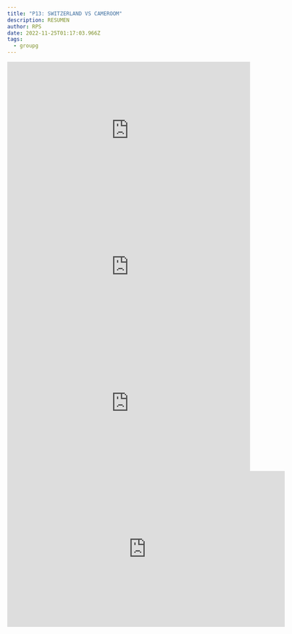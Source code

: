 ```yaml
---
title: "P13: SWITZERLAND VS CAMEROOM"
description: RESUMEN
author: RPS
date: 2022-11-25T01:17:03.966Z
tags:
  - groupg
---
```

<iframe width="560" height="315" src="https://www.youtube-nocookie.com/embed/1KexL0OCM60" title="YouTube video player" frameborder="0" allow="accelerometer; autoplay; clipboard-write; encrypted-media; gyroscope; picture-in-picture" allowfullscreen></iframe>

<iframe width="560" height="315" src="https://www.youtube-nocookie.com/embed/BekAAVbFWo4" title="YouTube video player" frameborder="0" allow="accelerometer; autoplay; clipboard-write; encrypted-media; gyroscope; picture-in-picture" allowfullscreen></iframe>

<iframe width="560" height="315" src="https://www.youtube-nocookie.com/embed/nrNet9qK-LI" title="YouTube video player" frameborder="0" allow="accelerometer; autoplay; clipboard-write; encrypted-media; gyroscope; picture-in-picture" allowfullscreen></iframe>

<iframe width="640" height="360" frameborder="0" src="https://mega.nz/embed/eY4CXITC#ssNk9PREFiITPzHAqhGMUobHiQeQzIt9kmOBeuqkhXg" allowfullscreen ></iframe>
